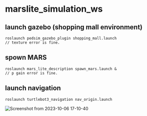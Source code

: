# marslite_simulation_ws

## launch gazebo (shopping mall environment)
```
roslaunch pedsim_gazebo_plugin shopping_mall.launch
// texture error is fine.
```
## spown MARS
```
roslaunch mars_lite_description spawn_mars.launch &
// p gain error is fine.
```

## launch navigation
```
roslaunch turtlebot3_navigation nav_origin.launch
```
![Screenshot from 2023-10-06 17-10-40](https://github.com/PoLin8922/marslite_simulation_ws/assets/75787479/4a94f3e9-203a-47b9-bb33-0e13ff043be6)
